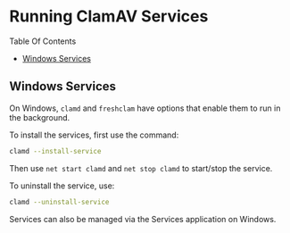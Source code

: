# Running ClamAV Services

Table Of Contents

- [Windows Services](#windows)
<!--- - [Unix Services](#unix) --->

## Windows Services

On Windows, `clamd` and `freshclam` have options that enable them to run in the background. 

To install the services, first use the command:

```bash
clamd --install-service
```

Then use `net start clamd` and `net stop clamd` to start/stop the service.

To uninstall the service, use:

```bash
clamd --uninstall-service
```

Services can also be managed via the Services application on Windows.
